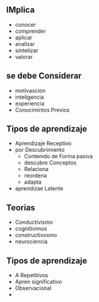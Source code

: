 

## IMplica
* conocer
* comprender
* aplicar
* analizar
* sintetizar
* valorar

## se debe Considerar
* motivascion
* inteligencia 
* experiencia
* Conocimintos Previos

## Tipos de aprendizaje
* Aprendizaje Receptivo
* por Descubrimiento
	* Contenido de Forma pasiva
	* descubre Conceptos
	* Relaciona
	* reordena
	* adapta
* aprendizae Latente
## Teorias 
* Conductivismo
* cognitivimos
* constructivosmo
* neurociencia
## Tipos de aprendizaje
* A Repetitivos
* Apren significativo
* Observacional
* 
<!--stackedit_data:
eyJoaXN0b3J5IjpbMTY2MzE0NzYxMCwtNzQ0NDUwNDcwLDkyMj
A1NjA2OSwtMTc3ODM0NjM3OSw3MzA5OTgxMTZdfQ==
-->
